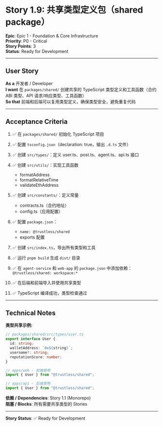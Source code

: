 # Story 1.9: 共享类型定义包（shared package）

**Epic**: Epic 1 - Foundation & Core Infrastructure  
**Priority**: P0 - Critical  
**Story Points**: 3  
**Status**: Ready for Development

---

## User Story

**As a** 开发者 / Developer  
**I want** 在 `packages/shared/` 创建共享的 TypeScript 类型定义和工具函数（合约 ABI 类型、API 请求/响应类型、工具函数）  
**So that** 前端和后端可以复用类型定义，确保类型安全，避免重复代码

---

## Acceptance Criteria

1. ✅ 在 `packages/shared/` 初始化 TypeScript 项目

2. ✅ 配置 `tsconfig.json`（declaration: true，输出 `.d.ts` 文件）

3. ✅ 创建 `src/types/`：定义 user.ts、post.ts、agent.ts、api.ts 接口

4. ✅ 创建 `src/utils/`：实现工具函数

   - formatAddress
   - formatRelativeTime
   - validateEthAddress

5. ✅ 创建 `src/constants/`：定义常量

   - contracts.ts（合约地址）
   - config.ts（应用配置）

6. ✅ 配置 `package.json`：

   - `name: @trustless/shared`
   - exports 配置

7. ✅ 创建 `src/index.ts`，导出所有类型和工具

8. ✅ 运行 `pnpm build` 生成 `dist/` 目录

9. ✅ 在 `agent-service` 和 `web-app` 的 `package.json` 中添加依赖：
   `@trustless/shared: workspace:*`

10. ✅ 在后端和前端导入并使用共享类型

11. ✅ TypeScript 编译成功，类型检查通过

---

## Technical Notes

**类型共享示例:**

```typescript
// packages/shared/src/types/user.ts
export interface User {
  id: string;
  walletAddress: `0x${string}`;
  username?: string;
  reputationScore: number;
}

// apps/web - 前端使用
import { User } from "@trustless/shared";

// apps/api - 后端使用
import { User } from "@trustless/shared";
```

**依赖 / Dependencies**: Story 1.1 (Monorepo)  
**阻塞 / Blocks**: 所有需要共享类型的 Stories

---

**Story Status**: ✅ Ready for Development
